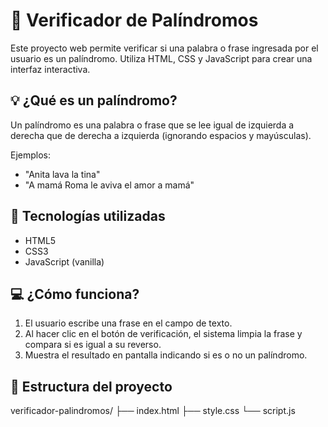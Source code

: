 # 🔁 Verificador de Palíndromos

Este proyecto web permite verificar si una palabra o frase ingresada por el usuario es un palíndromo. Utiliza HTML, CSS y JavaScript para crear una interfaz interactiva.

## 💡 ¿Qué es un palíndromo?

Un palíndromo es una palabra o frase que se lee igual de izquierda a derecha que de derecha a izquierda (ignorando espacios y mayúsculas).

Ejemplos:
- "Anita lava la tina"
- "A mamá Roma le aviva el amor a mamá"

## 🧰 Tecnologías utilizadas

- HTML5
- CSS3
- JavaScript (vanilla)

## 💻 ¿Cómo funciona?

1. El usuario escribe una frase en el campo de texto.
2. Al hacer clic en el botón de verificación, el sistema limpia la frase y compara si es igual a su reverso.
3. Muestra el resultado en pantalla indicando si es o no un palíndromo.

## 📂 Estructura del proyecto
verificador-palindromos/
├── index.html
├── style.css
└── script.js
